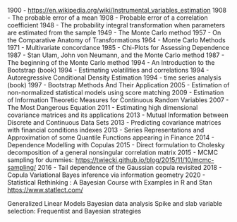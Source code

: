 1900 - https://en.wikipedia.org/wiki/Instrumental_variables_estimation
1908 - The probable error of a mean
1908 - Probable error of a correlation coefficient
1948 - The probability integral transformation when parameters are estimated from the sample
1949 - The Monte Carlo method
1957 - On the Comparative Anatomy of Transformations
1964 - Monte Carlo Methods
1971 - Multivariate concordance
1985 - Chi-Plots for Assessing Dependence
1987 - Stan Ulam, John von Neumann, and the Monte Carlo method
1987 - The beginning of the Monte Carlo method
1994 - An Introduction to the Bootstrap (book)
1994 - Estimating volatilities and correlations
1994 - Autoregressive Conditional Density Estimation
1994 - time series analysis (book)
1997 - Bootstrap Methods And Their Application
2005 - Estimation of non-normalized statistical models using score matching
2009 - Estimation of Information Theoretic Measures for Continuous Random Variables
2007 - The Most Dangerous Equation
2011 - Estimating high dimensional covariance matrices and its applications
2013 - Mutual Information between Discrete and Continuous Data Sets
2013 - Predicting covariance matrices with financial conditions indexes
2013 - Series Representations and Approximation of some Quantile Functions appearing in Finance
2014 - Dependence Modelling with Copulas
2015 - Direct formulation to Cholesky decomposition of a general nonsingular correlation matrix
2015 - MCMC sampling for dummies: https://twiecki.github.io/blog/2015/11/10/mcmc-sampling/
2016 - Tail dependence of the Gaussian copula revisited
2018 - Copula Variational Bayes inference via information geometry
2020 - Statistical Rethinking : A Bayesian Course with Examples in R and Stan
https://www.statlect.com/

Generalized Linear Models
Bayesian data analysis
Spike and slab variable selection: Frequentist and Bayesian strategies
